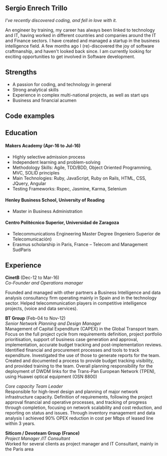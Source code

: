 ## Sergio Enrech Trillo

_I've recently discovered coding, and fell in love with it._

An engineer by training, my career has always been linked to technology and IT, having worked in different countries and companies around the IT and Finance sectors.  I have created and managed a startup in the business intelligence field.  A few months ago I (re)-discovered the joy of software craftmanship, and haven't looked back since.  I am currently looking for exciting opportunities to get involved in Software development.

## Strengths

- A passion for coding, and technology in general
- Strong analytical skills
- Experience in complex multi-national projects, as well as start ups
- Business and financial acumen

## Code examples
<insert table>

## Education

#### Makers Academy (Apr-16 to Jul-16)

- Highly selective admission process
- Independent learning and problem-solving
- Methodology Skills: Agile, TDD/BDD, Object Oriented Programming, MVC, SOLID principles
- Main Technologies: Ruby, JavaScript, Ruby on Rails, HTML, CSS, JQuery, Angular
- Testing Frameworks: Rspec, Jasmine, Karma, Selenium 


#### Henley Business School, University of Reading

- Master in Business Administration


#### Centro Politécnico Superior, Universidad de Zaragoza
- Telecommunications Engineering Master Degree (Ingeniero Superior de Telecomunicación)
- Erasmus scholarship in Paris, France – Telecom and Management SudParis


## Experience

**CinetB** (Dec-12 to Mar-16)    
*Co-Founder and Operations manager*

Founded and managed with other partners a Business Intelligence and data analysis consultancy firm operating mainly in Spain and in the technology sector. Helped telecommunication players in competitive intelligence projects, (voice and data services).

**BT Group** (Feb-04 to Nov-12)   
*Senior Network Planning and Design Manager*    
Management of Capital Expenditure (CAPEX) in the Global Transport team.  Focus on the full project cycle from requirements definition, project portfolio prioritisation, support of business case generation and approval, implementation, accurate budget tracking and post-implementation reviews. Identified financial and procurement processes and tools to track expenditure. Investigated the use of those to generate reports for the team.  Created and documented a process to provide budget tracking visibility, and provided training to the team.  Overall planning responsibility for the deployment of DWDM links for the Trans-Pan European Network (TPEN), using Huawei optical equipment (OSN 8800)

*Core capacity Team Leader*   
Responsible for high-level design and planning of major network infrastructure capacity. Definition of requirements, following the project approval financial and operative processes, and tracking of progress through completion, focusing on network scalability and cost reduction, and reporting on status and issues.  Through inventory management and data analysis I achieved 90% OPEX reduction in cost per Mbps of leased line within 3 years. 

**Siticom / Devoteam Group (France)**   
*Project Manager /IT Consultant*    
Worked for several clients as project manager and IT Consultant, mainly in the Paris area
